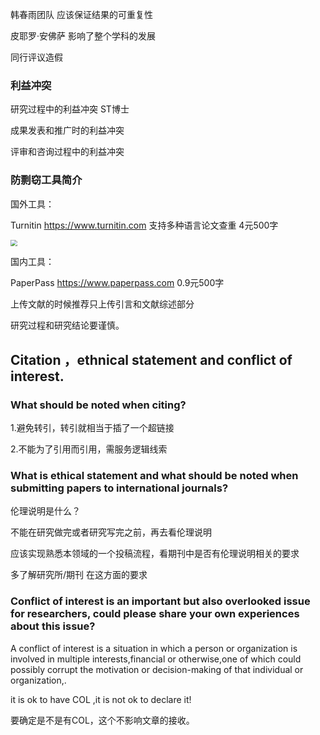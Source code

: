 韩春雨团队   应该保证结果的可重复性

皮耶罗·安佛萨  影响了整个学科的发展

同行评议造假  



### 利益冲突

研究过程中的利益冲突  ST博士 

成果发表和推广时的利益冲突

评审和咨询过程中的利益冲突





### 防剽窃工具简介

国外工具：

Turnitin  https://www.turnitin.com  支持多种语言论文查重   4元500字

<img src="E:\研究生\研一\上半学年\基础学术论文写作\图片\Turnitin检测步骤.PNG" style="zoom:67%;" />

国内工具：

PaperPass  https://www.paperpass.com  0.9元500字



上传文献的时候推荐只上传引言和文献综述部分

研究过程和研究结论要谨慎。



## Citation ，ethnical statement and conflict of interest.

### What should be noted when citing?

1.避免转引，转引就相当于插了一个超链接

2.不能为了引用而引用，需服务逻辑线索

### What is ethical statement and what should be noted when submitting papers to international journals?

伦理说明是什么？

不能在研究做完或者研究写完之前，再去看伦理说明

应该实现熟悉本领域的一个投稿流程，看期刊中是否有伦理说明相关的要求

多了解研究所/期刊 在这方面的要求

### Conflict of interest is an important but also overlooked issue for researchers, could please share your own experiences about this issue?

A conflict of interest is a situation in which a person or organization is involved in multiple interests,financial or otherwise,one of which could possibly corrupt the motivation or decision-making of that individual or organization,.

it is ok to have COL ,it is not ok to declare it!

要确定是不是有COL，这个不影响文章的接收。























